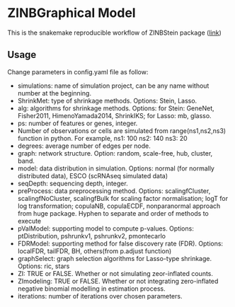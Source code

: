 
# ZINBGraphical Model
This is the snakemake reproducible workflow of ZINBStein package ([link](https://github.com/calathea24/ZINBStein))

## Usage
Change parameters in config.yaml file as follow:
- simulations: name of simulation project, can be any name without number at the beginning.
- ShrinkMet: type of shrinkage methods. Options: Stein, Lasso.
- alg: algorithms for shrinkage methods. Options: for Stein: GeneNet, Fisher2011, HimenoYamada2014, ShrinkIKS; for Lasso: mb, glasso.
- ps: number of features or genes, integer.
- Number of observations or cells are simulated from range(ns1,ns2,ns3) function in python. For example,
ns1: 100
ns2: 140
ns3: 20
- degrees: average number of edges per node.
- graph: network structure. Option: random, scale-free, hub, cluster, band.
- model: data distribution in simulation. Options: normal (for normally distributed data), ESCO (scRNAseq simulated data)
- seqDepth: sequencing depth, integer.
- preProcess: data preprocessing method. Options: scalingfCluster, scalingfNoCluster, scalingfBulk for scaling factor normalisation; logT for log transformation; copulaNB, copulaECDF, nonparanormal approach from huge package. Hyphen  to separate and order of methods to execute
- pValModel: supporting model to compute p-values. Options: ptDistribution, pshrunkv1, pshrunkv2, pmontecarlo
- FDRModel: supporting method for false discovery rate (FDR). Options: localFDR, tailFDR, BH, others(from p.adjust function)
- graphSelect: graph selection algorithms for Lasso-type shrinkage. Options: ric, stars
- ZI: TRUE or FALSE. Whether or not simulating zeor-inflated counts.
- ZImodeling: TRUE or FALSE. Whether or not integrating zero-inflated negative binomial modelling in estimation process.
- iterations: number of iterations over chosen parameters.






















